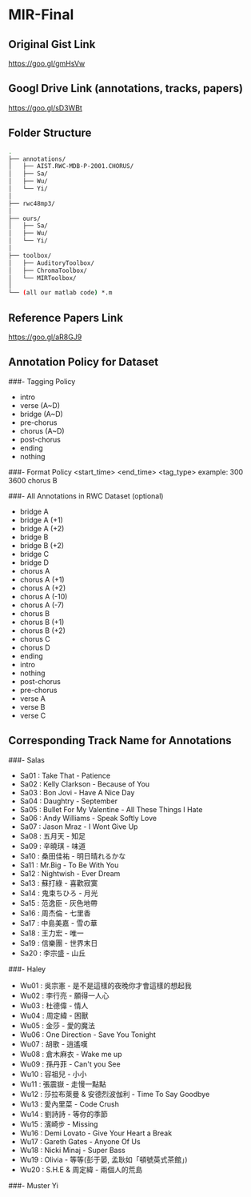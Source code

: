 # MIR-Final

## Original Gist Link
https://goo.gl/gmHsVw

## Googl Drive Link (annotations, tracks, papers)
https://goo.gl/sD3WBt

## Folder Structure

```bash
.
├── annotations/
│   ├── AIST.RWC-MDB-P-2001.CHORUS/
│   ├── Sa/
│   ├── Wu/
│   └── Yi/
│
├── rwc48mp3/
│
├── ours/
│   ├── Sa/
│   ├── Wu/
│   └── Yi/
│
├── toolbox/
│   ├── AuditoryToolbox/
│   ├── ChromaToolbox/
│   └── MIRToolbox/
│
└── (all our matlab code) *.m
```

## Reference Papers Link
https://goo.gl/aR8GJ9

## Annotation Policy for Dataset
###- Tagging Policy
- intro
- verse (A~D)
- bridge (A~D)
- pre-chorus
- chorus (A~D)
- post-chorus
- ending
- nothing

###- Format Policy
		<start_time> <end_time> <tag_type>
		example:
				300 3600 chorus B

###- All Annotations in RWC Dataset (optional)
- bridge A
- bridge A (+1)
- bridge A (+2)
- bridge B
- bridge B (+2)
- bridge C
- bridge D
- chorus A
- chorus A (+1)
- chorus A (+2)
- chorus A (-10)
- chorus A (-7)
- chorus B
- chorus B (+1)
- chorus B (+2)
- chorus C
- chorus D
- ending
- intro
- nothing
- post-chorus
- pre-chorus
- verse A
- verse B
- verse C

## Corresponding Track Name for Annotations
###- Salas
- Sa01 : Take That - Patience
- Sa02 : Kelly Clarkson - Because of You
- Sa03 : Bon Jovi - Have A Nice Day
- Sa04 : Daughtry - September
- Sa05 : Bullet For My Valentine - All These Things I Hate
- Sa06 : Andy Williams - Speak Softly Love
- Sa07 : Jason Mraz - I Wont Give Up
- Sa08 : 五月天 - 知足
- Sa09 : 辛曉琪 - 味道
- Sa10 : 桑田佳祐 - 明日晴れるかな
- Sa11 : Mr.Big - To Be With You
- Sa12 : Nightwish  - Ever Dream
- Sa13 : 蘇打綠 - 喜歡寂寞
- Sa14 : 鬼束ちひろ - 月光
- Sa15 : 范逸臣 - 灰色地帶
- Sa16 : 周杰倫 - 七里香
- Sa17 : 中島美嘉 - 雪の華
- Sa18 : 王力宏 - 唯一
- Sa19 : 信樂團 - 世界末日
- Sa20 : 李宗盛 - 山丘

###- Haley
- Wu01 : 吳宗憲 - 是不是這樣的夜晚你才會這樣的想起我
- Wu02 : 李行亮 - 願得一人心
- Wu03 : 杜德偉 - 情人
- Wu04 : 周定緯 - 困獸
- Wu05 : 金莎 - 愛的魔法
- Wu06 : One Direction - Save You Tonight
- Wu07 : 胡歌 - 逍遙嘆
- Wu08 : 倉木麻衣 - Wake me up
- Wu09 : 孫丹菲 - Can't you See
- Wu10 : 容祖兒 - 小小
- Wu11 : 張震嶽 - 走慢一點點
- Wu12 : 莎拉布萊曼 & 安德烈波伽利 - Time To Say Goodbye
- Wu13 : 愛內里菜 - Code Crush
- Wu14 : 劉詩詩 - 等你的季節
- Wu15 : 濱崎步 - Missing
- Wu16 : Demi Lovato - Give Your Heart a Break
- Wu17 : Gareth Gates - Anyone Of Us
- Wu18 : Nicki Minaj - Super Bass
- Wu19 : Olivia - 等等(彭于晏, 孟耿如「頓號英式茶館」)
- Wu20 : S.H.E & 周定緯 - 兩個人的荒島

###- Muster Yi

